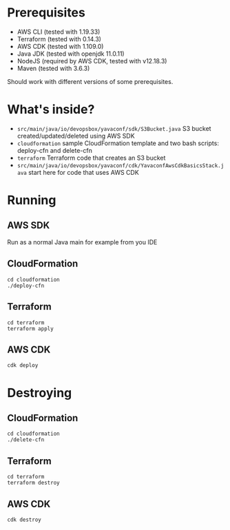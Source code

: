 # Prerequisites

- AWS CLI (tested with 1.19.33)
- Terraform (tested with 0.14.3)
- AWS CDK (tested with 1.109.0)
- Java JDK (tested with openjdk 11.0.11)
- NodeJS (required by AWS CDK, tested with v12.18.3)
- Maven (tested with 3.6.3)

Should work with different versions of some prerequisites.

# What's inside?

- `src/main/java/io/devopsbox/yavaconf/sdk/S3Bucket.java` S3 bucket created/updated/deleted using AWS SDK
- `cloudformation` sample CloudFormation template and two bash scripts: deploy-cfn and delete-cfn
- `terraform` Terraform code that creates an S3 bucket
- `src/main/java/io/devopsbox/yavaconf/cdk/YavaconfAwsCdkBasicsStack.java` start here for code that uses AWS CDK

# Running

## AWS SDK

Run as a normal Java main for example from you IDE

## CloudFormation

```shell script
cd cloudformation
./deploy-cfn
```

## Terraform

```shell script
cd terraform
terraform apply
```

## AWS CDK

```shell script
cdk deploy
```

# Destroying

## CloudFormation

```shell script
cd cloudformation
./delete-cfn
```

## Terraform

```shell script
cd terraform
terraform destroy
```

## AWS CDK

```shell script
cdk destroy
```
